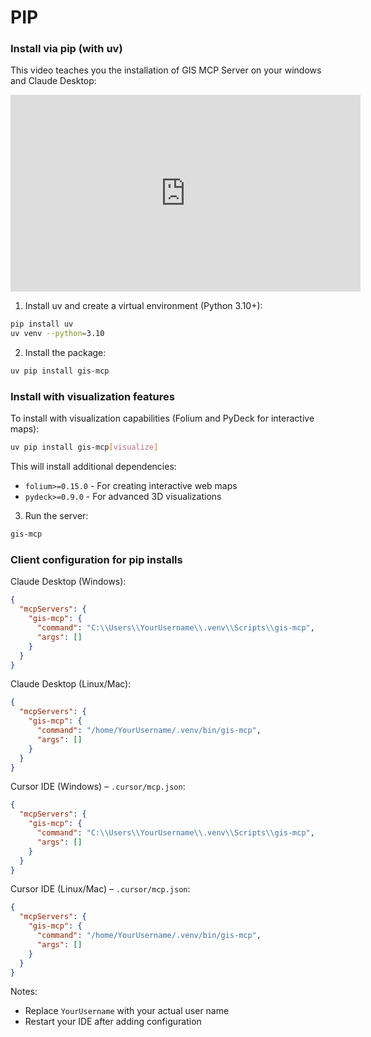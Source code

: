 # PIP

### Install via pip (with uv)

This video teaches you the installation of GIS MCP Server on your windows and Claude Desktop:

<iframe width="560" height="315" src="https://www.youtube.com/embed/1u_ra1Wp4es" frameborder="0" allowfullscreen></iframe>

1. Install uv and create a virtual environment (Python 3.10+):

```bash
pip install uv
uv venv --python=3.10
```

2. Install the package:

```bash
uv pip install gis-mcp
```

### Install with visualization features

To install with visualization capabilities (Folium and PyDeck for interactive maps):

```bash
uv pip install gis-mcp[visualize]
```

This will install additional dependencies:

- `folium>=0.15.0` - For creating interactive web maps
- `pydeck>=0.9.0` - For advanced 3D visualizations

3. Run the server:

```bash
gis-mcp
```

### Client configuration for pip installs

Claude Desktop (Windows):

```json
{
  "mcpServers": {
    "gis-mcp": {
      "command": "C:\\Users\\YourUsername\\.venv\\Scripts\\gis-mcp",
      "args": []
    }
  }
}
```

Claude Desktop (Linux/Mac):

```json
{
  "mcpServers": {
    "gis-mcp": {
      "command": "/home/YourUsername/.venv/bin/gis-mcp",
      "args": []
    }
  }
}
```

Cursor IDE (Windows) – `.cursor/mcp.json`:

```json
{
  "mcpServers": {
    "gis-mcp": {
      "command": "C:\\Users\\YourUsername\\.venv\\Scripts\\gis-mcp",
      "args": []
    }
  }
}
```

Cursor IDE (Linux/Mac) – `.cursor/mcp.json`:

```json
{
  "mcpServers": {
    "gis-mcp": {
      "command": "/home/YourUsername/.venv/bin/gis-mcp",
      "args": []
    }
  }
}
```

Notes:

- Replace `YourUsername` with your actual user name
- Restart your IDE after adding configuration

